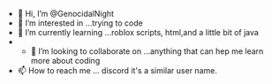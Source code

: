 - 👋 Hi, I’m @GenocidalNight
- 👀 I’m interested in ...trying to code
- 🌱 I’m currently learning ...roblox scripts, html,and a little bit of java
- - 💞️ I’m looking to collaborate on ...anything that can hep me learn more about coding
- 📫 How to reach me ... discord it's a similar user name.

<!---
GenocidalNight/GenocidalNight is a ✨ special ✨ repository because its `README.md` (this file) appears on your GitHub profile.
You can click the Preview link to take a look at your changes.
--->

